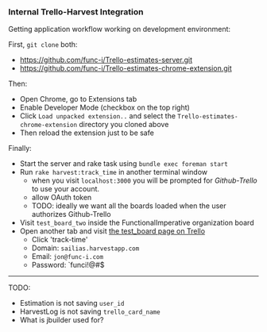 ### Internal Trello-Harvest Integration


Getting application workflow working on development environment:

First, `git clone` both:

- https://github.com/func-i/Trello-estimates-server.git
- https://github.com/func-i/Trello-estimates-chrome-extension.git


Then:

- Open Chrome, go to Extensions tab
- Enable Developer Mode (checkbox on the top right)
- Click `Load unpacked extension..` and select the `Trello-estimates-chrome-extension` directory you cloned above
- Then reload the extension just to be safe


Finally:

- Start the server and rake task using `bundle exec foreman start`
- Run `rake harvest:track_time` in another terminal window
    - when you visit `localhost:3000` you will be prompted for _Github-Trello_ to use your account.
    - allow OAuth token
    - TODO: ideally we want all the boards loaded when the user authorizes Github-Trello
- Visit `test_board_two` inside the FunctionalImperative organization board
- Open another tab and visit [the test_board page on Trello](https://trello.com/b/s1Zd0RPy/test-board)
    - Click 'track-time'
    - Domain: `sailias.harvestapp.com`
    - Email: `jon@func-i.com`
    - Password: `funci!@#$

---

TODO:

- Estimation is not saving `user_id`
- HarvestLog is not saving `trello_card_name`
- What is jbuilder used for?

